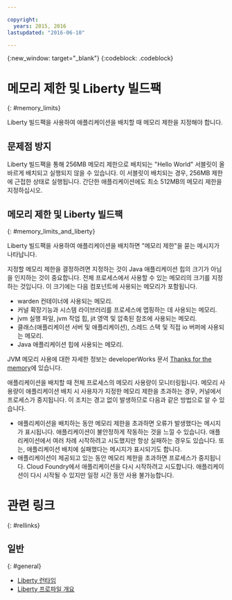 ```yaml
---

copyright:
  years: 2015, 2016
lastupdated: "2016-06-10"

---
```


{:new_window: target="_blank"}
{:codeblock: .codeblock}

# 메모리 제한 및 Liberty 빌드팩
{: #memory_limits}

Liberty 빌드팩을 사용하여 애플리케이션을 배치할 때 메모리 제한을 지정해야 합니다.

## 문제점 방지

Liberty 빌드팩을 통해 256MB 메모리 제한으로 배치되는 "Hello World" 서블릿이 올바르게 배치되고 실행되지 않을 수 있습니다. 이 서블릿이 배치되는 경우, 256MB 제한에 근접한 상태로 실행됩니다. 간단한 애플리케이션에도 최소 512MB의 메모리 제한을 지정하십시오.

## 메모리 제한 및 Liberty 빌드팩
{: #memory_limits_and_liberty}


Liberty 빌드팩을 사용하여 애플리케이션을 배치하면 "메모리 제한"을 묻는 메시지가 나타납니다.

지정할 메모리 제한을 결정하려면 지정하는 것이 Java 애플리케이션 힙의 크기가 아님을 인지하는 것이 중요합니다. 전체 프로세스에서 사용할 수 있는 메모리의 크기를 지정하는 것입니다. 이 크기에는 다음 컴포넌트에 사용되는 메모리가 포함됩니다.

* warden 컨테이너에 사용되는 메모리.
* 커널 확장기능과 시스템 라이브러리를 프로세스에 맵핑하는 데 사용되는 메모리.
* jvm 실행 파일, jvm 작업 힙, jit 영역 및 압축된 참조에 사용되는 메모리.
* 클래스(애플리케이션 서버 및 애플리케이션), 스레드 스택 및 직접 io 버퍼에 사용되는 메모리.
* Java 애플리케이션 힙에 사용되는 메모리.

JVM 메모리 사용에 대한 자세한 정보는 developerWorks 문서 [Thanks for the memory](http://www.ibm.com/developerworks/library/j-nativememory-linux/)에 있습니다. 

애플리케이션을 배치할 때 전체 프로세스의 메모리 사용량이 모니터링됩니다. 메모리 사용량이 애플리케이션 배치 시 사용자가 지정한 메모리 제한을 초과하는 경우, 커널에서 프로세스가 중지됩니다. 이 조치는 경고 없이 발생하므로 다음과 같은 방법으로 알 수 있습니다. 

* 애플리케이션을 배치하는 동안 메모리 제한을 초과하면 오류가 발생했다는 메시지가 표시됩니다. 애플리케이션이 불안정하게 작동하는 것을 느낄 수 있습니다. 애플리케이션에서 여러 차례 시작하려고 시도했지만 항상 실패하는 경우도 있습니다. 또는, 애플리케이션 배치에 실패했다는 메시지가 표시되기도 합니다.
* 애플리케이션이 제공되고 있는 동안 메모리 제한을 초과하면 프로세스가 중지됩니다. Cloud Foundry에서 애플리케이션을 다시 시작하려고 시도합니다. 애플리케이션이 다시 시작될 수 있지만 일정 시간 동안 사용 불가능합니다.

# 관련 링크
{: #rellinks}
## 일반
{: #general}
* [Liberty 런타임](index.html)
* [Liberty 프로파일 개요](http://www-01.ibm.com/support/knowledgecenter/SSAW57_8.5.5/com.ibm.websphere.wlp.nd.doc/ae/cwlp_about.html)
